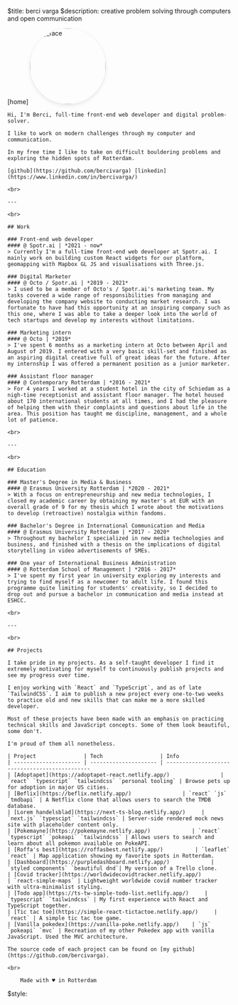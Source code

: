 $title: berci varga
$description: creative problem solving through computers and open communication

[home]
    <img class="profile-img" src='https://avatars.githubusercontent.com/u/65171545?v=4' alt="my_face" title="my face"/>

    Hi, I'm Berci, full-time front-end web developer and digital problem-solver.

    I like to work on modern challenges through my computer and communication.

    In my free time I like to take on difficult bouldering problems and exploring the hidden spots of Rotterdam.

    [github](https://github.com/bercivarga) [linkedin](https://www.linkedin.com/in/bercivarga/)
    
    <br>

    ---

    <br>
    
    ## Work

    ### Front-end web developer
    #### @ Spotr.ai | *2021 - now*
    > Currently I'm a full-time front-end web developer at Spotr.ai. I mainly work on building custom React widgets for our platform, geomapping with Mapbox GL JS and visualisations with Three.js.

    ### Digital Marketer
    #### @ Octo / Spotr.ai | *2019 - 2021*
    > I used to be a member of Octo's / Spotr.ai's marketing team. My tasks covered a wide range of responsibilities from managing and developing the company website to conducting market research. I was fortunate to have had this opportunity at an inspiring company such as this one, where I was able to take a deeper look into the world of tech startups and develop my interests without limitations.

    ### Marketing intern
    #### @ Octo | *2019*
    > I've spent 6 months as a marketing intern at Octo between April and August of 2019. I entered with a very basic skill-set and finished as an aspiring digital creative full of great ideas for the future. After my internship I was offered a permanent position as a junior marketer.

    ### Assistant floor manager
    #### @ Contemporary Rotterdam | *2016 - 2021*
    > For 4 years I worked at a student hotel in the city of Schiedam as a nigh-time receptionist and assistant floor manager. The hotel housed about 170 international students at all times, and I had the pleasure of helping them with their complaints and questions about life in the area. This position has taught me discipline, management, and a whole lot of patience.
        
    <br>

    ---

    <br>

    ## Education

    ### Master's Degree in Media & Business
    #### @ Erasmus University Rotterdam | *2020 - 2021*
    > With a focus on entrepreneurship and new media technologies, I closed my academic career by obtaining my master's at EUR with an overall grade of 9 for my thesis which I wrote about the motivations to develop (retroactive) nostalgia within fandoms.

    ### Bachelor's Degree in International Communication and Media
    #### @ Erasmus University Rotterdam | *2017 - 2020*
    > Throughout my bachelor I specialized in new media technologies and business, and finished with a thesis on the implications of digital storytelling in video advertisements of SMEs.

    ### One year of International Business Administration
    #### @ Rotterdam School of Management | *2016 - 2017*
    > I've spent my first year in university exploring my interests and trying to find myself as a newcomer to adult life. I found this programme quite limiting for students' creativity, so I decided to drop out and pursue a bachelor in communication and media instead at ESHCC.

    <br>

    ---

    <br>

    ## Projects

    I take pride in my projects. As a self-taught developer I find it extremely motivating for myself to continuously publish projects and see my progress over time.
            
    I enjoy working with `React` and `TypeScript`, and as of late `TailwindCSS`. I aim to publish a new project every one-to-two weeks to practice old and new skills that can make me a more skilled developer.

    Most of these projects have been made with an emphasis on practicing technical skills and JavaScript concepts. Some of them look beautiful, some don't. 
                                    
    I'm proud of them all nonetheless.

    | Project               | Tech                  | Info
    | --------------------- | --------------------- | ----------------------------------------------
    | [Adoptapet](https://adoptapet-react.netlify.app/)                | `react` `typescript` `tailwindcss` `personal tooling` | Browse pets up for adoption in major US cities.
    | [Beflix](https://beflix.netlify.app/)                | `react` `js` `tmdbapi` | A Netflix clone that allows users to search the TMDB database.
    | [Lorem handelsblad](https://next-ts-blog.netlify.app/)     | `next.js` `typescipt` `tailwindcss` | Server-side rendered mock news site with placeholder content only.
    | [Pokemayne](https://pokemayne.netlify.app/)             | `react` `typescript` `pokeapi` `tailwindcss` | Allows users to search and learn about all pokemon available on PokeAPI.
    | [Roffa's best](https://roffasbest.netlify.app/)          | `leaflet` `react` | Map application showing my favorite spots in Rotterdam.
    | [Dashboard](https://purpledashboard.netlify.app/)             | `styled components` `beautiful dnd`| My version of a Trello clone.
    | [Covid tracker](https://worldwidecovidtracker.netlify.app/)         | `react-simple-maps` | Lightweight worldwide covid number tracker with ultra-minimalist styling.
    | [Todo app](https://ts-tw-simple-todo-list.netlify.app/)     | `typescript` `tailwindcss` | My first experience with React and TypeScript together.
    | [Tic tac toe](https://simple-react-tictactoe.netlify.app/)     | `react` | A simple tic tac toe game.
    | [Vanilla pokedex](https://vanilla-poke.netlify.app/)    | `js` `pokeapi` `mvc` | Recreation of my other Pokedex app with vanilla JavaScript. Used the MVC architecture.

    The source code of each project can be found on [my github](https://github.com/bercivarga).

    <br>

        Made with ♥️ in Rotterdam

$style:
    <style>
    img.profile-img {
        height: 170px;
        width: 170px;
        border-radius: 50%;
        filter: grayscale(100%);
        box-shadow: 0 3px 10px rgb(0 0 0 / 0.1);
    }
    </style>